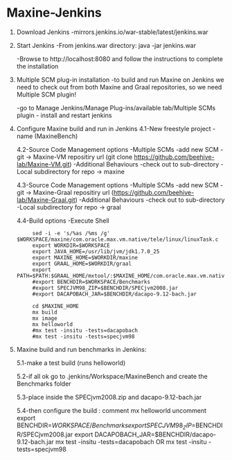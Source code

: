 # Maxine-Jenkins

1) Download Jenkins
	-mirrors.jenkins.io/war-stable/latest/jenkins.war

2) Start Jenkins
	-From jenkins.war directory: java -jar jenkins.war
	
	-Browse to http://localhost:8080 and follow the instructions to complete the installation

3) Multiple SCM plug-in installation
	-to build and run Maxine on Jenkins we need to check out from both Maxine and Graal repositories, so we need Multiple SCM plugin!
	
	-go to Manage Jenkins/Manage Plug-ins/available tab/Multiple SCMs plugin - install and restart jenkins

4) Configure Maxine build and run in Jenkins
	4.1-New freestyle project - name (MaxineBench)

	4.2-Source Code Management options
		-Multiple SCMs
			-add new SCM
				-git -> Maxine-VM repositiry url (git clone https://github.com/beehive-lab/Maxine-VM.git)
		-Additional Behaviours 
			-check out to sub-directory 
				-Local subdirectory for repo -> maxine
	
	4.3-Source Code Management options
		-Multiple SCMs
			-add new SCM
				-git -> Maxine-Graal repositiry url (https://github.com/beehive-lab/Maxine-Graal.git)
		-Additional Behaviours 
			-check out to sub-directory 
				-Local subdirectory for repo -> graal
	
	4.4-Build options
		-Execute Shell

			sed -i -e 's/%as /%ms /g' $WORKSPACE/maxine/com.oracle.max.vm.native/tele/linux/linuxTask.c
			export WORKDIR=$WORKSPACE
			export JAVA_HOME=/usr/lib/jvm/jdk1.7.0_25
			export MAXINE_HOME=$WORKDIR/maxine
			export GRAAL_HOME=$WORKDIR/graal
			export PATH=$PATH:$GRAAL_HOME/mxtool/:$MAXINE_HOME/com.oracle.max.vm.native/generated/linux/
			#export BENCHDIR=$WORKSPACE/Benchmarks
			#export SPECJVM98_ZIP=$BENCHDIR/SPECjvm2008.jar
			#export DACAPOBACH_JAR=$BENCHDIR/dacapo-9.12-bach.jar
		
			cd $MAXINE_HOME
			mx build
			mx image
			mx helloworld
			#mx test -insitu -tests=dacapobach
			#mx test -insitu -tests=specjvm98

5) Maxine build and run benchmarks in Jenkins:
	
	5.1-make a test build (runs helloworld)
	
	5.2-if all ok go to .jenkins/Workspace/MaxineBench and create the Benchmarks folder
	
	5.3-place inside the SPECjvm2008.zip and dacapo-9.12-bach.jar
	
	5.4-then configure the build : 	comment 	mx helloworld
									uncomment	export BENCHDIR=$WORKSPACE/Benchmarks
												export SPECJVM98_ZIP=$BENCHDIR/SPECjvm2008.jar
												export DACAPOBACH_JAR=$BENCHDIR/dacapo-9.12-bach.jar
												mx test -insitu -tests=dacapobach
												OR
												mx test -insitu -tests=specjvm98